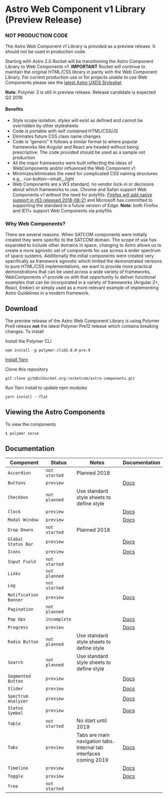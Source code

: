 # Astro Web Component v1 Library (Preview Release)

### NOT PRODUCTION CODE
The Astro Web Component v1 Library is provided as a preview release. It should not be used in production code.

Starting with Astro 2.0 Rocket will be transitioning the Astro Component Library to Web Components v1. __IMPORTANT__ Rocket will continue to maintain the original HTML/CSS library in parity with the Web Component Library. For current production use or for projects unable to use Web Components please see the [latest Astro UXDS Styleshet](https://bitbucket.org/rocketcom/astro-styles)

__Note__: Polymer 3 is still in preview release. Release candidate is expected Q2 2018

#### Benefits

- Style scope isolation, styles will exist as defined and cannot be overridden by other stylesheets
- Code is portable with self contained HTML/CSS/JS
- Eliminates future CSS class name changes
- Code is “generic” it follows a similar format to where popular frameworks like Angular and React are headed without being prescriptive. The code provided should be used as a sample not production
- All the major frameworks were built reflecting the ideas of WebComponents and/or influenced the Web Component v1 
- Minimizes/eliminates the need for complicated CSS naming structures e.g., .rux-button—small__light
- Web Components are a W3 standard, no vendor lock-in or decisions about which frameworks to use. Chrome and Safari support Web Components v1 without the need for polyfills. [Firefox will add native support in r63 released 2018-08-21](https://wiki.mozilla.org/Release_Management/Calendar) and Microsoft has committed to supporting the standard in a future version of Edge. __Note__: both Firefox and IE11+ support Web Components via polyfills

### Why Web Components?
There are several reasons. When SATCOM components were initially created they were specific to the SATCOM domain. The scope of use has expanded to include other domains in space, changing to Astro allows us to create a more agnostic set of components for use across a wider spectrum of space systems.  Additionally the initial components were created very specifically as framework agnostic which limited the demonstrated versions to pure HTML/CSS implementations, we want to provide more practical demonstrations that can be used across a wide variety of frameworks, WebComponents v1 provide us with that opportunity to deliver functional examples that can be incorporated in a variety of frameworks (Angular 2+, React, Ember) or simply used as a more relevant example of implementing Astro Guidelines in a modern framework.

## Download

The preview release of the Astro Web Component Library is using Polymer Pre9 release __not__ the latest Polymer Pre12 release which contains breaking changes. To install 

Install the Polymer CLI
```
npm install -g polymer-cli@3.0.0-pre.9
```

[Install Yarn](https://yarnpkg.com/lang/en/docs/install/)

Clone this repository
```
git clone git@bitbucket.org:rocketcom/astro-components.git
```

Run Yarn install to update npm modules
```
yarn install --flat
```

## Viewing the Astro Components
To view the components
```
$ polymer serve
```

## Documentation
| Component | Status  | Notes | Documentation |
| --------- | ------- | ----- | ------------- |
| `Accordion` | `not started` | Planned 2018 |           |
| `Buttons` | `preview` |  | [Docs](https://bitbucket.org/rocketcom/astro-components/src/master/src/astro-components/rux-button/) |
| `Checkbox` | `not planned` | Use standard style sheets to define style |           |
| `Clock` | `preview` |  | [Docs](https://bitbucket.org/rocketcom/astro-components/src/master/src/astro-components/rux-clock/) |
| `Modal Window` | `preview` |  | [Docs](https://bitbucket.org/rocketcom/astro-components/src/master/src/astro-components/rux-modal/) |
| `Drop Downs` | `not started` | Planned 2018 |           |
| `Global Status Bar` | `preview` |  | [Docs](https://bitbucket.org/rocketcom/astro-components/src/master/src/astro-components/rux-global-status-bar/) |
| `Icons` | `preview` |  | [Docs](https://bitbucket.org/rocketcom/astro-components/src/master/src/astro-components/rux-icon/) |
| `Input Field` | `not started` |  |  |
| `Links` | `not planned` |  |  |
| `Log` | `not started` |  |  |
| `Notification Banner` | `preview` |  | [Docs](https://bitbucket.org/rocketcom/astro-components/src/master/src/astro-components/rux-icon/) |
| `Pagination` | `not planned` |  |  |
| `Pop Ups` | `incomplete` | | [Docs](https://bitbucket.org/rocketcom/astro-components/src/master/src/astro-components/rux-pop-up-menu/) |
| `Progress` | `preview` | | [Docs](https://bitbucket.org/rocketcom/astro-components/src/master/src/astro-components/rux-progress/) |
| `Radio Button` | `not planned` | Use standard style sheets to define style | |
| `Search` | `not planned` | Use standard style sheets to define style | |
| `Segmented Button` | `preview` |  | [Docs](https://bitbucket.org/rocketcom/astro-components/src/master/src/astro-components/rux-segmented-button/) |
| `Slider` | `preview` |  | [Docs](https://bitbucket.org/rocketcom/astro-components/src/master/src/astro-components/rux-slider/) |
| `Spectrum Analyzer` | `preview` |  | [Docs](https://bitbucket.org/rocketcom/astro-components/src/master/src/astro-components/rux-spectrum-analyzer/) |
| `Status Symbol` | `preview` |  | [Docs](https://bitbucket.org/rocketcom/astro-components/src/master/src/astro-components/rux-status/) |
| `Table` | `not started` | No start until 2019 |  |
| `Tabs` | `preview` | Tabs are main navigation tabs. Internal tab interfaces coming 2019 | [Docs](https://bitbucket.org/rocketcom/astro-components/src/master/src/astro-components/rux-tabs/) |
| `Timeline` | `preview` | | [Docs](https://bitbucket.org/rocketcom/astro-components/src/master/src/astro-components/rux-timeline/) |
| `Toggle` | `preview` | | [Docs](https://bitbucket.org/rocketcom/astro-components/src/master/src/astro-components/rux-toggle/) |
| `Tree` | `not started` |  |  |

